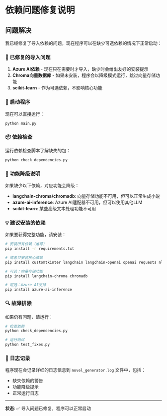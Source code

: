 # 依赖问题修复说明

## 问题解决

我已经修复了导入依赖的问题，现在程序可以在缺少可选依赖的情况下正常启动：

### 🔧 **已修复的导入问题**

1. **Azure AI依赖** - 现在只在需要时才导入，缺少时会给出友好的安装提示
2. **Chroma向量数据库** - 如果未安装，程序会以降级模式运行，跳过向量存储功能
3. **scikit-learn** - 作为可选依赖，不影响核心功能

### 🚀 **启动程序**

现在可以直接运行：

```bash
python main.py
```

### 📦 **依赖检查**

运行依赖检查脚本了解缺失的包：

```bash
python check_dependencies.py
```

### 🎯 **功能降级说明**

如果缺少以下依赖，对应功能会降级：

- **langchain-chroma/chromadb**: 向量存储功能不可用，但可以正常生成小说
- **azure-ai-inference**: Azure AI适配器不可用，但可以使用其他LLM
- **scikit-learn**: 某些高级文本处理功能不可用

### 💡 **建议安装的依赖**

如果要获得完整功能，请安装：

```bash
# 安装所有依赖（推荐）
pip install -r requirements.txt

# 或者只安装核心依赖
pip install customtkinter langchain langchain-openai openai requests nltk numpy tiktoken

# 可选：向量存储功能
pip install langchain-chroma chromadb

# 可选：Azure AI支持
pip install azure-ai-inference
```

### 🔍 **故障排除**

如果仍有问题，请运行：

```bash
# 检查依赖
python check_dependencies.py

# 运行测试
python test_fixes.py
```

### 📝 **日志记录**

程序现在会记录详细的日志信息到 `novel_generator.log` 文件中，包括：

- 缺失依赖的警告
- 功能降级提示
- 正常运行日志

---

**状态**: ✅ 导入问题已修复，程序可以正常启动